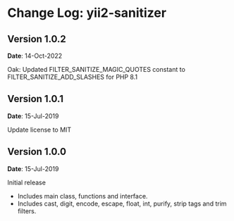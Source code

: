 Change Log: yii2-sanitizer
========================
## Version 1.0.2

**Date**: 14-Oct-2022

Oak: Updated FILTER_SANITIZE_MAGIC_QUOTES constant to FILTER_SANITIZE_ADD_SLASHES for PHP 8.1

## Version 1.0.1

**Date**: 15-Jul-2019

Update license to MIT

## Version 1.0.0

**Date**: 15-Jul-2019

Initial release
- Includes main class, functions and interface.
- Includes cast, digit, encode, escape, float, int, purify, strip tags and trim filters.

